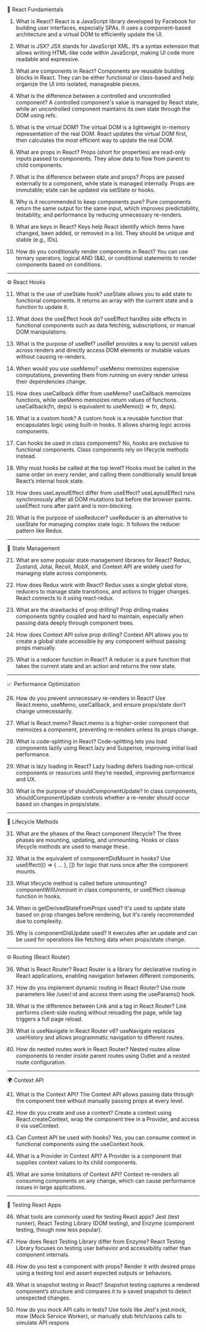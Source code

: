 🔰 React Fundamentals

1. What is React?
React is a JavaScript library developed by Facebook for building user interfaces, especially SPAs. It uses a component-based architecture and a virtual DOM to efficiently update the UI.


2. What is JSX?
JSX stands for JavaScript XML. It’s a syntax extension that allows writing HTML-like code within JavaScript, making UI code more readable and expressive.


3. What are components in React?
Components are reusable building blocks in React. They can be either functional or class-based and help organize the UI into isolated, manageable pieces.


4. What is the difference between a controlled and uncontrolled component?
A controlled component's value is managed by React state, while an uncontrolled component maintains its own state through the DOM using refs.


5. What is the virtual DOM?
The virtual DOM is a lightweight in-memory representation of the real DOM. React updates the virtual DOM first, then calculates the most efficient way to update the real DOM.


6. What are props in React?
Props (short for properties) are read-only inputs passed to components. They allow data to flow from parent to child components.


7. What is the difference between state and props?
Props are passed externally to a component, while state is managed internally. Props are immutable; state can be updated via setState or hooks.


8. Why is it recommended to keep components pure?
Pure components return the same output for the same input, which improves predictability, testability, and performance by reducing unnecessary re-renders.


9. What are keys in React?
Keys help React identify which items have changed, been added, or removed in a list. They should be unique and stable (e.g., IDs).


10. How do you conditionally render components in React?
You can use ternary operators, logical AND (&&), or conditional statements to render components based on conditions.




---

⚙️ React Hooks

11. What is the use of useState hook?
useState allows you to add state to functional components. It returns an array with the current state and a function to update it.


12. What does the useEffect hook do?
useEffect handles side effects in functional components such as data fetching, subscriptions, or manual DOM manipulations.


13. What is the purpose of useRef?
useRef provides a way to persist values across renders and directly access DOM elements or mutable values without causing re-renders.


14. When would you use useMemo?
useMemo memoizes expensive computations, preventing them from running on every render unless their dependencies change.


15. How does useCallback differ from useMemo?
useCallback memoizes functions, while useMemo memoizes return values of functions. useCallback(fn, deps) is equivalent to useMemo(() => fn, deps).


16. What is a custom hook?
A custom hook is a reusable function that encapsulates logic using built-in hooks. It allows sharing logic across components.


17. Can hooks be used in class components?
No, hooks are exclusive to functional components. Class components rely on lifecycle methods instead.


18. Why must hooks be called at the top level?
Hooks must be called in the same order on every render, and calling them conditionally would break React’s internal hook state.


19. How does useLayoutEffect differ from useEffect?
useLayoutEffect runs synchronously after all DOM mutations but before the browser paints. useEffect runs after paint and is non-blocking.


20. What is the purpose of useReducer?
useReducer is an alternative to useState for managing complex state logic. It follows the reducer pattern like Redux.




---

🧬 State Management

21. What are some popular state management libraries for React?
Redux, Zustand, Jotai, Recoil, MobX, and Context API are widely used for managing state across components.


22. How does Redux work with React?
Redux uses a single global store, reducers to manage state transitions, and actions to trigger changes. React connects to it using react-redux.


23. What are the drawbacks of prop drilling?
Prop drilling makes components tightly coupled and hard to maintain, especially when passing data deeply through component trees.


24. How does Context API solve prop drilling?
Context API allows you to create a global state accessible by any component without passing props manually.


25. What is a reducer function in React?
A reducer is a pure function that takes the current state and an action and returns the new state.




---

📈 Performance Optimization

26. How do you prevent unnecessary re-renders in React?
Use React.memo, useMemo, useCallback, and ensure props/state don’t change unnecessarily.


27. What is React.memo?
React.memo is a higher-order component that memoizes a component, preventing re-renders unless its props change.


28. What is code-splitting in React?
Code-splitting lets you load components lazily using React.lazy and Suspense, improving initial load performance.


29. What is lazy loading in React?
Lazy loading defers loading non-critical components or resources until they’re needed, improving performance and UX.


30. What is the purpose of shouldComponentUpdate?
In class components, shouldComponentUpdate controls whether a re-render should occur based on changes in props/state.




---

🔄 Lifecycle Methods

31. What are the phases of the React component lifecycle?
The three phases are mounting, updating, and unmounting. Hooks or class lifecycle methods are used to manage these.


32. What is the equivalent of componentDidMount in hooks?
Use useEffect(() => { ... }, []) for logic that runs once after the component mounts.


33. What lifecycle method is called before unmounting?
componentWillUnmount in class components, or useEffect cleanup function in hooks.


34. When is getDerivedStateFromProps used?
It's used to update state based on prop changes before rendering, but it's rarely recommended due to complexity.


35. Why is componentDidUpdate used?
It executes after an update and can be used for operations like fetching data when props/state change.




---

🌐 Routing (React Router)

36. What is React Router?
React Router is a library for declarative routing in React applications, enabling navigation between different components.


37. How do you implement dynamic routing in React Router?
Use route parameters like /user/:id and access them using the useParams() hook.


38. What is the difference between Link and a tag in React Router?
Link performs client-side routing without reloading the page, while <a> tag triggers a full page reload.


39. What is useNavigate in React Router v6?
useNavigate replaces useHistory and allows programmatic navigation to different routes.


40. How do nested routes work in React Router?
Nested routes allow components to render inside parent routes using Outlet and a nested route configuration.




---

🌍 Context API

41. What is the Context API?
The Context API allows passing data through the component tree without manually passing props at every level.


42. How do you create and use a context?
Create a context using React.createContext, wrap the component tree in a Provider, and access it via useContext.


43. Can Context API be used with hooks?
Yes, you can consume context in functional components using the useContext hook.


44. What is a Provider in Context API?
A Provider is a component that supplies context values to its child components.


45. What are some limitations of Context API?
Context re-renders all consuming components on any change, which can cause performance issues in large applications.




---

🧪 Testing React Apps

46. What tools are commonly used for testing React apps?
Jest (test runner), React Testing Library (DOM testing), and Enzyme (component testing, though now less popular).


47. How does React Testing Library differ from Enzyme?
React Testing Library focuses on testing user behavior and accessibility rather than component internals.


48. How do you test a component with props?
Render it with desired props using a testing tool and assert expected outputs or behaviors.


49. What is snapshot testing in React?
Snapshot testing captures a rendered component’s structure and compares it to a saved snapshot to detect unexpected changes.


50. How do you mock API calls in tests?
Use tools like Jest's jest.mock, msw (Mock Service Worker), or manually stub fetch/axios calls to simulate API respons
